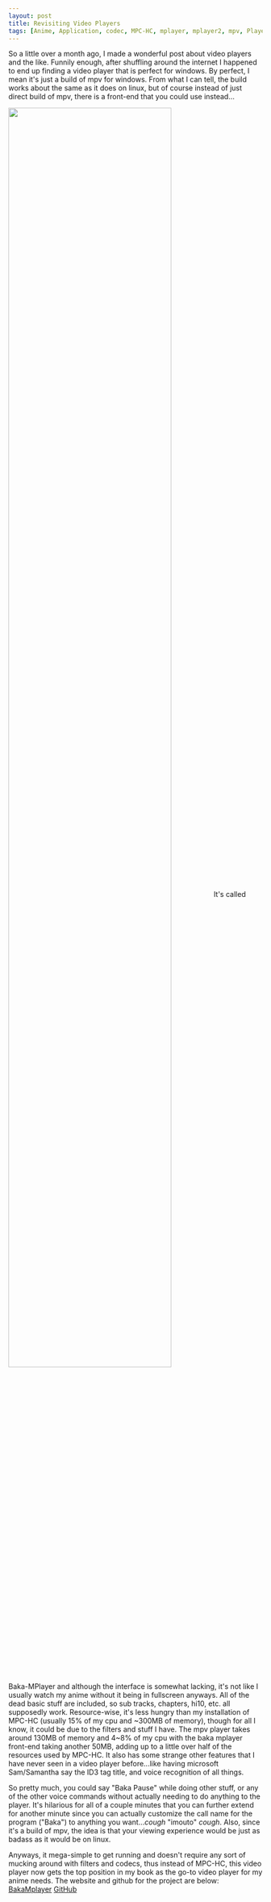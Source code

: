 ```yaml
---
layout: post
title: Revisiting Video Players
tags: [Anime, Application, codec, MPC-HC, mplayer, mplayer2, mpv, Player, Video, Windows]
---
```


So a little over a month ago, I made a wonderful post about video players and the like. Funnily enough, after shuffling around the internet I happened to end up finding a video player that is perfect for windows. By perfect, I mean it's just a build of mpv for windows. From what I can tell, the build works about the same as it does on linux, but of course instead of just direct build of mpv, there is a front-end that you could use instead...

<img width="80%" align="center" src="http://2.bp.blogspot.com/-HaeHfAowQjo/UmdwXkqt3CI/AAAAAAAAAUw/0rQWwxft-Ks/s640/bakamplayer.png" />
It's called Baka-MPlayer and although the interface is somewhat lacking, it's not like I usually watch my anime without it being in fullscreen anyways. All of the dead basic stuff are included, so sub tracks, chapters, hi10, etc. all supposedly work. Resource-wise, it's less hungry than my installation of MPC-HC (usually 15% of my cpu and ~300MB of memory), though for all I know, it could be due to the filters and stuff I have. The mpv player takes around 130MB of memory and 4~8% of my cpu with the baka mplayer front-end taking another 50MB, adding up to a little over half of the resources used by MPC-HC. It also has some strange other features that I have never seen in a video player before...like having microsoft Sam/Samantha say the ID3 tag title, and voice recognition of all things.

So pretty much, you could say "Baka Pause" while doing other stuff, or any of the other voice commands without actually needing to do anything to the player. It's hilarious for all of a couple minutes that you can further extend for another minute since you can actually customize the call name for the program ("Baka") to anything you want...*cough* "imouto" *cough*. Also, since it's a build of mpv, the idea is that your viewing experience would be just as badass as it would be on linux.

Anyways, it mega-simple to get running and doesn't require any sort of mucking around with filters and codecs, thus instead of MPC-HC, this video player now gets the top position in my book as the go-to video player for my anime needs.
The website and github for the project are below:
[BakaMplayer](http://bakamplayer.u8sand.net/index.php)
[GitHub](https://github.com/godly-devotion/Baka-MPlayer)
